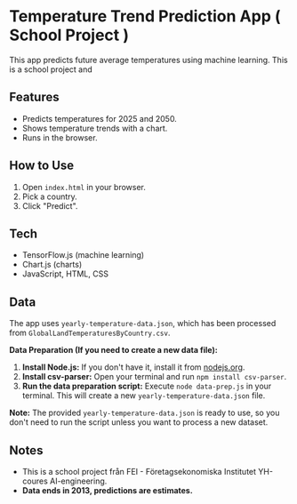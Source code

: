 # Temperature Trend Prediction App ( School Project )

This app predicts future average temperatures using machine learning. This is a school project and

## Features

- Predicts temperatures for 2025 and 2050.
- Shows temperature trends with a chart.
- Runs in the browser.

## How to Use

1.  Open `index.html` in your browser.
2.  Pick a country.
3.  Click "Predict".

## Tech

- TensorFlow.js (machine learning)
- Chart.js (charts)
- JavaScript, HTML, CSS

## Data

The app uses `yearly-temperature-data.json`, which has been processed from `GlobalLandTemperaturesByCountry.csv`.

**Data Preparation (If you need to create a new data file):**

1.  **Install Node.js:** If you don't have it, install it from [nodejs.org](https://nodejs.org/).
2.  **Install csv-parser:** Open your terminal and run `npm install csv-parser`.
3.  **Run the data preparation script:** Execute `node data-prep.js` in your terminal. This will create a new `yearly-temperature-data.json` file.

**Note:** The provided `yearly-temperature-data.json` is ready to use, so you don't need to run the script unless you want to process a new dataset.

## Notes

- This is a school project från FEI - Företagsekonomiska Institutet YH-coures AI-engineering.
- **Data ends in 2013, predictions are estimates.**
